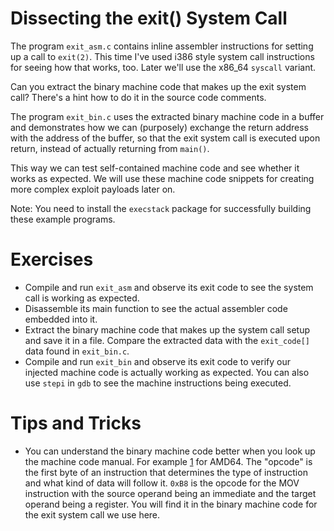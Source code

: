 Dissecting the exit() System Call
=================================

The program `exit_asm.c` contains inline assembler instructions for setting up
a call to `exit(2)`. This time I've used i386 style system call instructions
for seeing how that works, too. Later we'll use the x86\_64 `syscall` variant.

Can you extract the binary machine code that makes up the exit system call?
There's a hint how to do it in the source code comments.

The program `exit_bin.c` uses the extracted binary machine code in a buffer
and demonstrates how we can (purposely) exchange the return address with the
address of the buffer, so that the exit system call is executed upon return,
instead of actually returning from `main()`.

This way we can test self-contained machine code and see whether it works as
expected. We will use these machine code snippets for creating more complex
exploit payloads later on.

Note: You need to install the `execstack` package for successfully building
these example programs.

Exercises
=========

- Compile and run `exit_asm` and observe its exit code to see the system call
  is working as expected.
- Disassemble its main function to see the actual assembler code embedded into
  it.
- Extract the binary machine code that makes up the system call setup and save
  it in a file. Compare the extracted data with the `exit_code[]` data found
  in `exit_bin.c`.
- Compile and run `exit_bin` and observe its exit code to verify our injected
  machine code is actually working as expected. You can also use `stepi` in
  `gdb` to see the machine instructions being executed.

Tips and Tricks
===============

- You can understand the binary machine code better when you look up the
  machine code manual. For example [1] for AMD64. The "opcode" is the first
  byte of an instruction that determines the type of instruction and what kind
  of data will follow it. `0xB8` is the opcode for the MOV instruction with
  the source operand being an immediate and the target operand being a
  register. You will find it in the binary machine code for the exit system
  call we use here.

[1]: http://ref.x86asm.net/coder64.html
